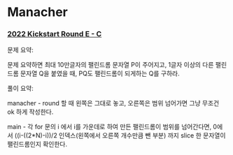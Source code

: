 # Manacher



### [2022 Kickstart Round E - C](https://codingcompetitions.withgoogle.com/kickstart/round/00000000008cb0f5/0000000000ba82c5)

문제 요약: 

문제 요약하면 최대 10만글자의 팰린드롬 문자열 P이 주어지고, 1글자 이상의 다른 팰린드롬 문자열 Q을 붙였을 때, PQ도 팰린드롬이 되게하는 Q를 구하라.



풀이 요약: 

manacher - round 할 때 왼쪽은 그대로 놓고, 오른쪽은 범위 넘어가면 그냥 무조건 ok 하게 작성한다.

main - 각 for 문의 i 에서 i를 가운데로 하여 만든 팰린드롬이 범위를 넘어간다면, 0에서 ((i-((2*N)-i))/2 인덱스(왼쪽에서 오른쪽 개수만큼 뺀 부분) 까지 slice 한 문자열이 팰린드롬인지 확인한다. 